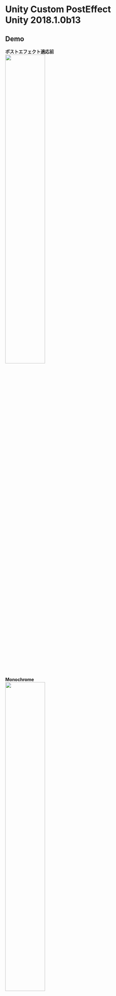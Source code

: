 Unity Custom PostEffect\
Unity 2018.1.0b13
====

## Demo
**ポストエフェクト適応前**\
<img src="https://github.com/nmxi/UnityCustomPostEffect/blob/media/ReadmeMedia/normal.PNG" width="50%">


**Monochrome**\
<img src="https://github.com/nmxi/UnityCustomPostEffect/blob/media/ReadmeMedia/mono.PNG" width="50%">

**Binarization**\
<img src="https://github.com/nmxi/UnityCustomPostEffect/blob/media/ReadmeMedia/bin.PNG" width="50%">

**Sepia**\
<img src="https://github.com/nmxi/UnityCustomPostEffect/blob/media/ReadmeMedia/sepia.PNG" width="50%">

**Distance Field**\
<img src="https://github.com/nmxi/UnityCustomPostEffect/blob/media/ReadmeMedia/DistanceField.PNG" width="50%">

**Trandition**\
<img src="https://github.com/nmxi/UnityCustomPostEffect/blob/media/ReadmeMedia/transition.gif" width="50%">

**Random Color Ameba**\
<img src="https://github.com/nmxi/UnityCustomPostEffect/blob/media/ReadmeMedia/RandomColorAmeba.png" width="50%">

**Compound Eyes**\
<img src="https://github.com/nmxi/UnityCustomPostEffect/blob/media/ReadmeMedia/CompoundEyes.png" width="50%">

**Mosaic**\
<img src="https://github.com/nmxi/UnityCustomPostEffect/blob/media/ReadmeMedia/mosaic.PNG" width="50%">

**Noise**\
<img src="https://github.com/nmxi/UnityCustomPostEffect/blob/media/ReadmeMedia/noise.PNG" width="50%">

**Custom Noise 01**\
<img src="https://github.com/nmxi/UnityCustomPostEffect/blob/media/ReadmeMedia/customNoise01.PNG" width="50%">

**RGB Distortion**\
<img src="https://github.com/nmxi/UnityCustomPostEffect/blob/media/ReadmeMedia/RGBDistortion.gif" width="50%">

**Distortion 01**\
<img src="https://github.com/nmxi/UnityCustomPostEffect/blob/media/ReadmeMedia/Distortion01.PNG" width="50%">

**OppositeColor**\
<img src="https://github.com/nmxi/UnityCustomPostEffect/blob/media/ReadmeMedia/OppositeColor.PNG" width="50%">

**DistanceMosaic**\
<img src="https://github.com/nmxi/UnityCustomPostEffect/blob/media/ReadmeMedia/DistanceMosaic.PNG" width="50%">

## リンク

ルール画像(for you 様)\
URL : http://4you.bz/

## 参考記事

[The Book of Shaders](https://thebookofshaders.com/)\
[おもちゃラボ](http://nn-hokuson.hatenablog.com/)\
[UnityのImage Effectでモザイクをかける](https://qiita.com/aa_debdeb/items/f2f6c56bcbe3f3ae4a36)\
[標準のシェーダーを改造しよう！　DecalShaderを２枚から３枚にしてみよう](https://qiita.com/enpel/items/e88e8d97490ec618c630)
